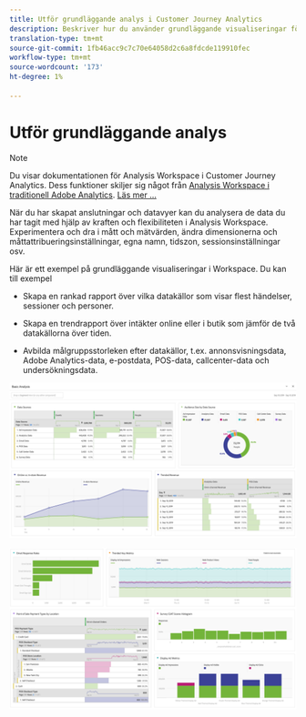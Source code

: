 ```yaml
---
title: Utför grundläggande analys i Customer Journey Analytics
description: Beskriver hur du använder grundläggande visualiseringar för att analysera data i Customer Journey Analytics
translation-type: tm+mt
source-git-commit: 1fb46acc9c7c70e64058d2c6a8fdcde119910fec
workflow-type: tm+mt
source-wordcount: '173'
ht-degree: 1%

---
```



# Utför grundläggande analys

>[!NOTE]
>
>Du visar dokumentationen för Analysis Workspace i Customer Journey Analytics. Dess funktioner skiljer sig något från [Analysis Workspace i traditionell Adobe Analytics](https://docs.adobe.com/content/help/en/analytics/analyze/analysis-workspace/home.html). [Läs mer …](/help/getting-started/cja-aa.md)

När du har skapat anslutningar och datavyer kan du analysera de data du har tagit med hjälp av kraften och flexibiliteten i Analysis Workspace. Experimentera och dra i mått och mätvärden, ändra dimensionerna och måttattribueringsinställningar, egna namn, tidszon, sessionsinställningar osv.

Här är ett exempel på grundläggande visualiseringar i Workspace. Du kan till exempel

* Skapa en rankad rapport över vilka datakällor som visar flest händelser, sessioner och personer.

* Skapa en trendrapport över intäkter online eller i butik som jämför de två datakällorna över tiden.

* Avbilda målgruppsstorleken efter datakällor, t.ex. annonsvisningsdata, Adobe Analytics-data, e-postdata, POS-data, callcenter-data och undersökningsdata.

![](assets/cja-basic-analysis.png)

![](assets/cja-basic-analysis2.png)

